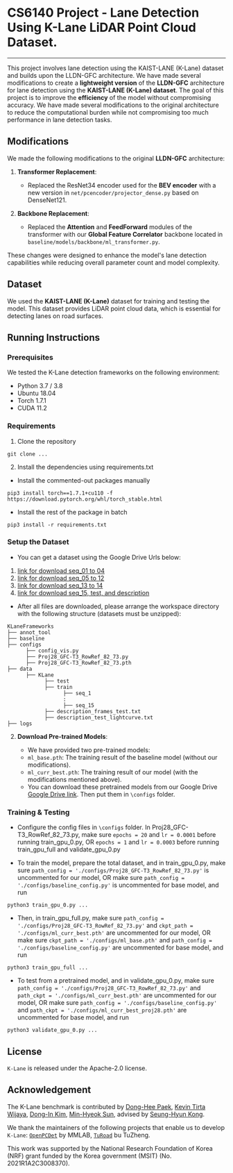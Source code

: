 # CS6140 Project - Lane Detection Using K-Lane LiDAR Point Cloud Dataset. 
---
This project involves lane detection using the KAIST-LANE (K-Lane) dataset and builds upon the LLDN-GFC architecture. We have made several modifications to create a **lightweight version** of the **LLDN-GFC** architecture for lane detection using the **KAIST-LANE (K-Lane) dataset**. The goal of this project is to improve the **efficiency** of the model without compromising accuracy. We have made several modifications to the original architecture to reduce the computational burden while not compromising too much performance in lane detection tasks.

## Modifications

We made the following modifications to the original **LLDN-GFC** architecture:

1. **Transformer Replacement**:
   - Replaced the ResNet34 encoder used for the **BEV encoder** with a new version in `net/pcencoder/projector_dense.py` based on DenseNet121.
   
2. **Backbone Replacement**:
   - Replaced the **Attention** and **FeedForward** modules of the transformer with our **Global Feature Correlator** backbone located in `baseline/models/backbone/ml_transformer.py`.

These changes were designed to enhance the model's lane detection capabilities while reducing overall parameter count and model complexity.


## Dataset
We used the **KAIST-LANE (K-Lane)** dataset for training and testing the model. This dataset provides LiDAR point cloud data, which is essential for detecting lanes on road surfaces.


## Running Instructions

### Prerequisites

We tested the K-Lane detection frameworks on the following environment:
* Python 3.7 / 3.8
* Ubuntu 18.04
* Torch 1.7.1
* CUDA 11.2


### Requirements

1. Clone the repository
```
git clone ...
```

2. Install the dependencies using requirements.txt
* Install the commented-out packages manually
```
pip3 install torch==1.7.1+cu110 -f https://download.pytorch.org/whl/torch_stable.html
```
* Install the rest of the package in batch
```
pip3 install -r requirements.txt
```

### Setup the Dataset

* You can get a dataset using the Google Drive Urls below:

1. <a href="https://drive.google.com/drive/folders/1NE9DT8wZSbkL95Z9bQWm22EjGRb9SsYM?usp=sharing" title="K-Lane Dataset">link for download seq_01 to 04</a> 
2. <a href="https://drive.google.com/drive/folders/1YBz5iaDLAcTH5IOjpaMrLt2iFu2m_Ui_?usp=sharing" title="K-Lane Dataset">link for download seq_05 to 12</a>
3. <a href="https://drive.google.com/drive/folders/1dUIYuOhnKwM1Uf5Q-nC0X0piCZFL8zCQ?usp=sharing" title="K-Lane Dataset">link for download seq_13 to 14</a>
4. <a href="https://drive.google.com/drive/folders/12aLITzR_tE8eVi-Q4OWoomX9VR3Olea7?usp=sharing" title="K-Lane Dataset">link for download seq_15, test, and     description</a>

* After all files are downloaded, please arrange the workspace directory with the following structure (datasets must be unzipped):
```
KLaneFrameworks
├── annot_tool
├── baseline 
├── configs
      ├── config_vis.py
      ├── Proj28_GFC-T3_RowRef_82_73.py
      ├── Proj28_GFC-T3_RowRef_82_73.pth
├── data
      ├── KLane
            ├── test
            ├── train
                  ├── seq_1
                  :
                  ├── seq_15
            ├── description_frames_test.txt
            ├── description_test_lightcurve.txt
├── logs
```
2. **Download Pre-trained Models**:

   * We have provided two pre-trained models:
   - `ml_base.pth`: The training result of the baseline model (without our modifications).
   - `ml_curr_best.pth`: The training result of our model (with the modifications mentioned above).

   * You can download these pretrained models from our Google Drive [Google Drive link](https://drive.google.com/drive/u/0/folders/1N3_2hsOI_295krR_cEMITu_RAbtyVbCJ). Then put them in `\configs` folder.

### Training & Testing
* Configure the config files in `\configs` folder. In Proj28_GFC-T3_RowRef_82_73.py, make sure `epochs = 20` and `lr = 0.0001` before running train_gpu_0.py, OR `epochs = 1` and `lr = 0.0003` before running train_gpu_full and validate_gpu_0.py

* To train the model, prepare the total dataset, and in train_gpu_0.py, make sure `path_config = './configs/Proj28_GFC-T3_RowRef_82_73.py'` is uncommented for our model, OR make sure `path_config = './configs/baseline_config.py'` is uncommented for base model, and run
```
python3 train_gpu_0.py ...
```
* Then, in train_gpu_full.py, make sure `path_config = './configs/Proj28_GFC-T3_RowRef_82_73.py'` and `ckpt_path = './configs/ml_curr_best.pth'` are uncommented for our model, OR make sure `ckpt_path = './configs/ml_base.pth'` and `path_config = './configs/baseline_config.py'` are uncommented for base model, and run
```
python3 train_gpu_full ...
```
* To test from a pretrained model, and in validate_gpu_0.py, make sure `path_config = './configs/Proj28_GFC-T3_RowRef_82_73.py'` and `path_ckpt = './configs/ml_curr_best.pth'` are uncommented for our model, OR make sure `path_config = './configs/baseline_config.py'` and `path_ckpt = './configs/ml_curr_best_proj28.pth'` are uncommented for base model, and run
```
python3 validate_gpu_0.py ...
```

## License
`K-Lane` is released under the Apache-2.0 license.

## Acknowledgement
The K-Lane benchmark is contributed by [Dong-Hee Paek](http://ave.kaist.ac.kr/bbs/board.php?bo_table=sub1_2&wr_id=5), [Kevin Tirta Wijaya](https://www.ktirta.xyz/), [Dong-In Kim](http://ave.kaist.ac.kr/bbs/board.php?bo_table=sub1_2&wr_id=13), [Min-Hyeok Sun](http://ave.kaist.ac.kr/bbs/board.php?bo_table=sub1_2&wr_id=14), advised by [Seung-Hyun Kong](http://ave.kaist.ac.kr/bbs/board.php?bo_table=sub1_1).

We thank the maintainers of the following projects that enable us to develop `K-Lane`:
[`OpenPCDet`](https://github.com/open-mmlab/OpenPCDet) by MMLAB, [`TuRoad`](https://github.com/Turoad/lanedet) bu TuZheng.

This work was supported by the National Research Foundation of Korea (NRF) grant funded by the Korea government (MSIT) (No. 2021R1A2C3008370).
